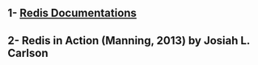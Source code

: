 ## 1- [Redis Documentations](http://redis.io/documentation)
## 2- Redis in Action (Manning, 2013) by Josiah L. Carlson
